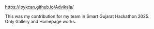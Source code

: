 https://ipykcan.github.io/Advikala/

This was my contribution for my team in Smart Gujarat Hackathon 2025.
Only Gallery and Homepage works.
